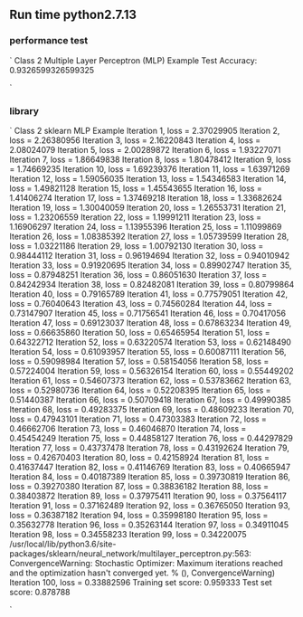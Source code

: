 ## Run time python2.7.13


### performance test
`
Class 2 Multiple Layer Perceptron (MLP) Example
Test Accuracy: 0.9326599326599325

`

### library
`
Class 2 sklearn MLP Example
Iteration 1, loss = 2.37029905
Iteration 2, loss = 2.26380956
Iteration 3, loss = 2.16220843
Iteration 4, loss = 2.08024079
Iteration 5, loss = 2.00289872
Iteration 6, loss = 1.93227071
Iteration 7, loss = 1.86649838
Iteration 8, loss = 1.80478412
Iteration 9, loss = 1.74669235
Iteration 10, loss = 1.69239376
Iteration 11, loss = 1.63971269
Iteration 12, loss = 1.59056035
Iteration 13, loss = 1.54346583
Iteration 14, loss = 1.49821128
Iteration 15, loss = 1.45543655
Iteration 16, loss = 1.41406274
Iteration 17, loss = 1.37469218
Iteration 18, loss = 1.33682624
Iteration 19, loss = 1.30040059
Iteration 20, loss = 1.26553731
Iteration 21, loss = 1.23206559
Iteration 22, loss = 1.19991211
Iteration 23, loss = 1.16906297
Iteration 24, loss = 1.13955396
Iteration 25, loss = 1.11099869
Iteration 26, loss = 1.08385392
Iteration 27, loss = 1.05739599
Iteration 28, loss = 1.03221186
Iteration 29, loss = 1.00792130
Iteration 30, loss = 0.98444112
Iteration 31, loss = 0.96194694
Iteration 32, loss = 0.94010942
Iteration 33, loss = 0.91920695
Iteration 34, loss = 0.89902747
Iteration 35, loss = 0.87948251
Iteration 36, loss = 0.86051630
Iteration 37, loss = 0.84242934
Iteration 38, loss = 0.82482081
Iteration 39, loss = 0.80799864
Iteration 40, loss = 0.79165789
Iteration 41, loss = 0.77579051
Iteration 42, loss = 0.76040643
Iteration 43, loss = 0.74560284
Iteration 44, loss = 0.73147907
Iteration 45, loss = 0.71756541
Iteration 46, loss = 0.70417056
Iteration 47, loss = 0.69123037
Iteration 48, loss = 0.67863234
Iteration 49, loss = 0.66635860
Iteration 50, loss = 0.65465954
Iteration 51, loss = 0.64322712
Iteration 52, loss = 0.63220574
Iteration 53, loss = 0.62148490
Iteration 54, loss = 0.61093957
Iteration 55, loss = 0.60087111
Iteration 56, loss = 0.59098984
Iteration 57, loss = 0.58154056
Iteration 58, loss = 0.57224004
Iteration 59, loss = 0.56326154
Iteration 60, loss = 0.55449202
Iteration 61, loss = 0.54607373
Iteration 62, loss = 0.53783662
Iteration 63, loss = 0.52980736
Iteration 64, loss = 0.52208395
Iteration 65, loss = 0.51440387
Iteration 66, loss = 0.50709418
Iteration 67, loss = 0.49990385
Iteration 68, loss = 0.49283375
Iteration 69, loss = 0.48609233
Iteration 70, loss = 0.47943101
Iteration 71, loss = 0.47303383
Iteration 72, loss = 0.46662706
Iteration 73, loss = 0.46046870
Iteration 74, loss = 0.45454249
Iteration 75, loss = 0.44858127
Iteration 76, loss = 0.44297829
Iteration 77, loss = 0.43737478
Iteration 78, loss = 0.43192624
Iteration 79, loss = 0.42670403
Iteration 80, loss = 0.42158924
Iteration 81, loss = 0.41637447
Iteration 82, loss = 0.41146769
Iteration 83, loss = 0.40665947
Iteration 84, loss = 0.40187389
Iteration 85, loss = 0.39730819
Iteration 86, loss = 0.39270380
Iteration 87, loss = 0.38836182
Iteration 88, loss = 0.38403872
Iteration 89, loss = 0.37975411
Iteration 90, loss = 0.37564117
Iteration 91, loss = 0.37162489
Iteration 92, loss = 0.36765050
Iteration 93, loss = 0.36387182
Iteration 94, loss = 0.35998180
Iteration 95, loss = 0.35632778
Iteration 96, loss = 0.35263144
Iteration 97, loss = 0.34911045
Iteration 98, loss = 0.34558233
Iteration 99, loss = 0.34220075
/usr/local/lib/python3.6/site-packages/sklearn/neural_network/multilayer_perceptron.py:563: ConvergenceWarning: Stochastic Optimizer: Maximum iterations reached and the optimization hasn't converged yet.
  % (), ConvergenceWarning)
Iteration 100, loss = 0.33882596
Training set score: 0.959333
Test set score: 0.878788

`